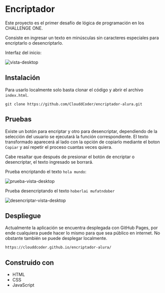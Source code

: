 # Encriptador
Este proyecto es el primer desafío de lógica de programación en los CHALLENGE ONE.

Consiste en ingresar un texto en minúsculas sin caracteres especiales para encriptarlo o desencriptarlo.

Interfaz del inicio:

![vista-desktop](https://user-images.githubusercontent.com/103080410/209727192-8762a95d-2c77-49cb-be52-1c9cff17a1a1.png)

## Instalación
Para usarlo localmente solo basta clonar el código y abrir el archivo `index.html`.
```
git clone https://github.com/ClouddCoder/encriptador-alura.git
```
## Pruebas
Existe un botón para encriptar y otro para desencriptar, dependiendo de la selección del usuario se ejecutará la función correspondiente. El texto transformado aparecerá al lado con la opción de copiarlo mediante el boton `Copiar` y así repetir el proceso cuantas veces quiera.

Cabe resaltar que después de presionar el botón de encriptar o desencriptar, el texto ingresado se borrará.

Prueba encriptando el texto `hola mundo`:

![prueba-vista-desktop](https://user-images.githubusercontent.com/103080410/209727217-0867e367-5f0b-4c94-ba1c-14cedc6a3691.png)

Prueba desencriptando el texto `hoberlai mufatndober`

![desencriptar-vista-desktop](https://user-images.githubusercontent.com/103080410/209729756-a1fb9114-9a5e-4b32-bc98-974dedb6eb64.png)

## Despliegue
Actualmente la aplicación se encuentra desplegada con GitHub Pages, por ende cualquiera puede hacer lo mismo para que sea público en internet. No obstante también se puede desplegar localmente.
```
https://clouddcoder.github.io/encriptador-alura/
```
## Construido con
- HTML
- CSS
- JavaScript
